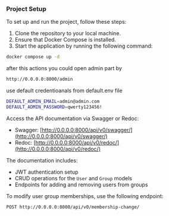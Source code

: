 ### Project Setup

To set up and run the project, follow these steps:

1. Clone the repository to your local machine.
2. Ensure that Docker Compose is installed.
3. Start the application by running the following command:

```bash
docker compose up -d
```
after  this actions you could open admin part by 
```bash
http://0.0.0.0:8000/admin 
```
use default credentioanals from default.env file
```bash
DEFAULT_ADMIN_EMAIL=admin@admin.com
DEFAULT_ADMIN_PASSWORD=qwerty123456!
```
Access the API documentation via Swagger or Redoc:

- Swagger: [http://0.0.0.0:8000/api/v0/swagger/](http://0.0.0.0:8000/api/v0/swagger/)
- Redoc: [http://0.0.0.0:8000/api/v0/redoc/](http://0.0.0.0:8000/api/v0/redoc/)

The documentation includes:
- JWT authentication setup
- CRUD operations for the `User` and `Group` models
- Endpoints for adding and removing users from groups

To modify user group memberships, use the following endpoint:

```bash
POST http://0.0.0.0:8000/api/v0/membership-change/
```